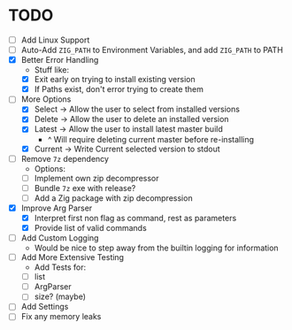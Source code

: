 # TODO

* [ ] Add Linux Support
* [ ] Auto-Add `ZIG_PATH` to Environment Variables, and add `ZIG_PATH` to PATH
* [x] Better Error Handling
  * Stuff like:
  * [x] Exit early on trying to install existing version
  * [x] If Paths exist, don't error trying to create them
* [ ] More Options
  * [x] Select -> Allow the user to select from installed versions
  * [x] Delete -> Allow the user to delete an installed version
  * [x] Latest -> Allow the user to install latest master build
    * ^ Will require deleting current master before re-installing
  * [x] Current -> Write Current selected version to stdout
* [ ] Remove `7z` dependency
  * Options:
  * [ ] Implement own zip decompressor
  * [ ] Bundle `7z` exe with release?
  * [ ] Add a Zig package with zip decompression
* [x] Improve Arg Parser
  * [x] Interpret first non flag as command, rest as parameters
  * [x] Provide list of valid commands
* [ ] Add Custom Logging
  * Would be nice to step away from the builtin logging for information
* [ ] Add More Extensive Testing
  * Add Tests for:
  * [ ] list
  * [ ] ArgParser
  * [ ] size? (maybe)
* [ ] Add Settings
* [ ] Fix any memory leaks
